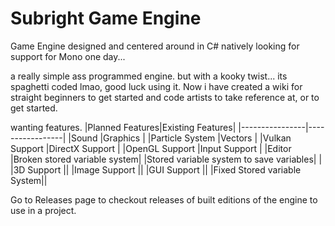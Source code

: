 # Subright Game Engine
Game Engine designed and centered around in C# natively looking for support for Mono one day...

a really simple ass programmed engine.
but with a kooky twist... its spaghetti coded lmao, good luck using it.
Now i have created a wiki for straight beginners to get started and code artists to take reference at, or to get started.

wanting features.
|Planned Features|Existing Features|
|----------------|-----------------|
|Sound           |Graphics         |
|Particle System |Vectors          |
|Vulkan Support  |DirectX Support  |
|OpenGL Support  |Input Support    |
|Editor          |Broken stored variable system|
|Stored variable system to save variables|  |
|3D Support      ||
|Image Support   ||
|GUI Support     ||
|Fixed Stored variable System||

Go to Releases page to checkout releases of built editions of the engine to use in a project.
